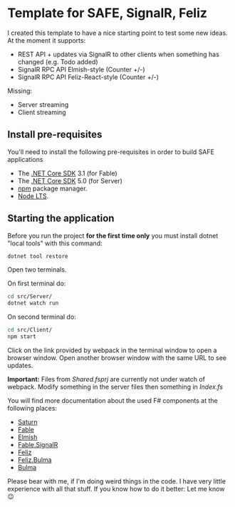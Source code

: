 # Template for SAFE, SignalR, Feliz
I created this template to have a nice starting point to test some new ideas.
At the moment it supports:
* REST API + updates via SignalR to other clients when something has changed (e.g. Todo added)
* SignalR RPC API Elmish-style (Counter +/-)
* SignalR RPC API Feliz-React-style (Counter +/-)

Missing:
* Server streaming
* Client streaming

## Install pre-requisites
You'll need to install the following pre-requisites in order to build SAFE applications

* The [.NET Core SDK](https://www.microsoft.com/net/download) 3.1 (for Fable)
* The [.NET Core SDK](https://www.microsoft.com/net/download) 5.0 (for Server)
* [npm](https://nodejs.org/en/download/) package manager.
* [Node LTS](https://nodejs.org/en/download/).

## Starting the application
Before you run the project **for the first time only** you must install dotnet "local tools" with this command:

```bash
dotnet tool restore
```
Open two terminals.

On first terminal do:
```bash
cd src/Server/
dotnet watch run
```
On second terminal do:
```bash
cd src/Client/
npm start
```
Click on the link provided by webpack in the terminal window to open a browser window. Open another browser window with the same URL to see updates.

**Important:** Files from *Shared.fsprj* are currently not under watch of webpack. Modify something in the server files then something in _Index.fs_

You will find more documentation about the used F# components at the following places:

* [Saturn](https://saturnframework.org/docs/)
* [Fable](https://fable.io/docs/)
* [Elmish](https://elmish.github.io/elmish/)
* [Fable.SignalR](https://shmew.github.io/Fable.SignalR/#/)
* [Feliz](https://zaid-ajaj.github.io/Feliz/)
* [Feliz.Bulma](https://dzoukr.github.io/Feliz.Bulma/)
* [Bulma](https://bulma.io/documentation/)


Please bear with me, if I'm doing weird things in the code. I have very little experience with all that stuff. If you know how to do it better: Let me know 😉
